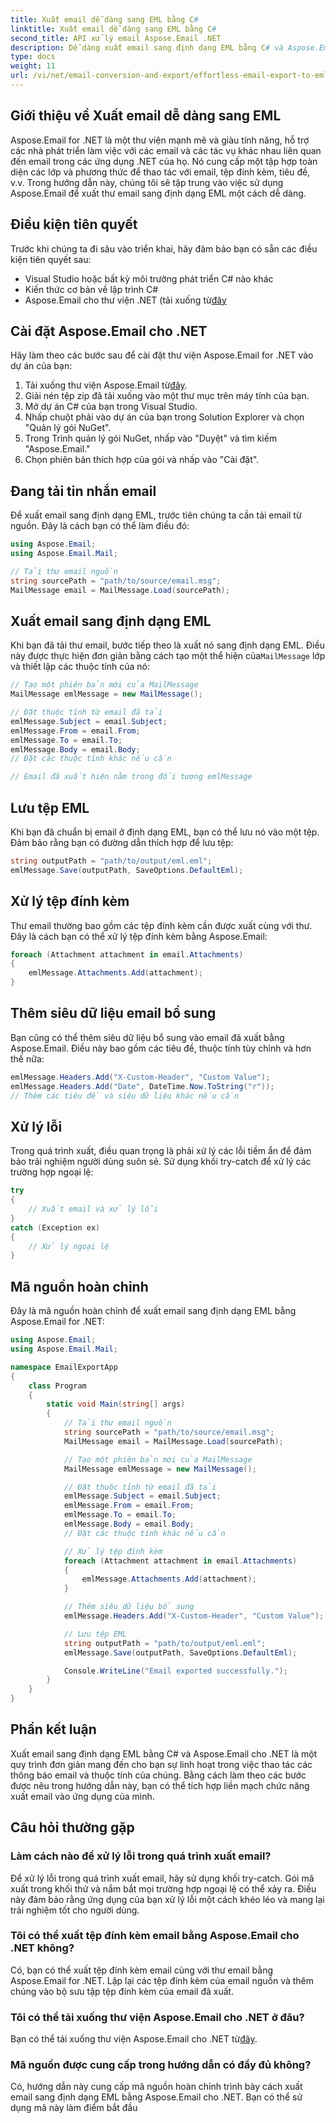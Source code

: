 ```yaml
---
title: Xuất email dễ dàng sang EML bằng C#
linktitle: Xuất email dễ dàng sang EML bằng C#
second_title: API xử lý email Aspose.Email .NET
description: Dễ dàng xuất email sang định dạng EML bằng C# và Aspose.Email cho .NET. Tìm hiểu từng bước với các ví dụ về mã nguồn.
type: docs
weight: 11
url: /vi/net/email-conversion-and-export/effortless-email-export-to-eml-using-csharp/
---
```


## Giới thiệu về Xuất email dễ dàng sang EML

Aspose.Email for .NET là một thư viện mạnh mẽ và giàu tính năng, hỗ trợ các nhà phát triển làm việc với các email và các tác vụ khác nhau liên quan đến email trong các ứng dụng .NET của họ. Nó cung cấp một tập hợp toàn diện các lớp và phương thức để thao tác với email, tệp đính kèm, tiêu đề, v.v. Trong hướng dẫn này, chúng tôi sẽ tập trung vào việc sử dụng Aspose.Email để xuất thư email sang định dạng EML một cách dễ dàng.

## Điều kiện tiên quyết

Trước khi chúng ta đi sâu vào triển khai, hãy đảm bảo bạn có sẵn các điều kiện tiên quyết sau:

- Visual Studio hoặc bất kỳ môi trường phát triển C# nào khác
- Kiến thức cơ bản về lập trình C#
-  Aspose.Email cho thư viện .NET (tải xuống từ[đây](https://downloads.aspose.com/email/net)

## Cài đặt Aspose.Email cho .NET

Hãy làm theo các bước sau để cài đặt thư viện Aspose.Email for .NET vào dự án của bạn:

1.  Tải xuống thư viện Aspose.Email từ[đây](https://releases.aspose.com/email/net).
2. Giải nén tệp zip đã tải xuống vào một thư mục trên máy tính của bạn.
3. Mở dự án C# của bạn trong Visual Studio.
4. Nhấp chuột phải vào dự án của bạn trong Solution Explorer và chọn "Quản lý gói NuGet".
5. Trong Trình quản lý gói NuGet, nhấp vào "Duyệt" và tìm kiếm "Aspose.Email."
6. Chọn phiên bản thích hợp của gói và nhấp vào "Cài đặt".

## Đang tải tin nhắn email

Để xuất email sang định dạng EML, trước tiên chúng ta cần tải email từ nguồn. Đây là cách bạn có thể làm điều đó:

```csharp
using Aspose.Email;
using Aspose.Email.Mail;

// Tải thư email nguồn
string sourcePath = "path/to/source/email.msg";
MailMessage email = MailMessage.Load(sourcePath);
```

## Xuất email sang định dạng EML

 Khi bạn đã tải thư email, bước tiếp theo là xuất nó sang định dạng EML. Điều này được thực hiện đơn giản bằng cách tạo một thể hiện của`MailMessage` lớp và thiết lập các thuộc tính của nó:

```csharp
// Tạo một phiên bản mới của MailMessage
MailMessage emlMessage = new MailMessage();

// Đặt thuộc tính từ email đã tải
emlMessage.Subject = email.Subject;
emlMessage.From = email.From;
emlMessage.To = email.To;
emlMessage.Body = email.Body;
// Đặt các thuộc tính khác nếu cần

// Email đã xuất hiện nằm trong đối tượng emlMessage
```

## Lưu tệp EML

Khi bạn đã chuẩn bị email ở định dạng EML, bạn có thể lưu nó vào một tệp. Đảm bảo rằng bạn có đường dẫn thích hợp để lưu tệp:

```csharp
string outputPath = "path/to/output/eml.eml";
emlMessage.Save(outputPath, SaveOptions.DefaultEml);
```

## Xử lý tệp đính kèm

Thư email thường bao gồm các tệp đính kèm cần được xuất cùng với thư. Đây là cách bạn có thể xử lý tệp đính kèm bằng Aspose.Email:

```csharp
foreach (Attachment attachment in email.Attachments)
{
    emlMessage.Attachments.Add(attachment);
}
```

## Thêm siêu dữ liệu email bổ sung

Bạn cũng có thể thêm siêu dữ liệu bổ sung vào email đã xuất bằng Aspose.Email. Điều này bao gồm các tiêu đề, thuộc tính tùy chỉnh và hơn thế nữa:

```csharp
emlMessage.Headers.Add("X-Custom-Header", "Custom Value");
emlMessage.Headers.Add("Date", DateTime.Now.ToString("r"));
// Thêm các tiêu đề và siêu dữ liệu khác nếu cần
```

## Xử lý lỗi

Trong quá trình xuất, điều quan trọng là phải xử lý các lỗi tiềm ẩn để đảm bảo trải nghiệm người dùng suôn sẻ. Sử dụng khối try-catch để xử lý các trường hợp ngoại lệ:

```csharp
try
{
    // Xuất email và xử lý lỗi
}
catch (Exception ex)
{
    // Xử lý ngoại lệ
}
```

## Mã nguồn hoàn chỉnh

Đây là mã nguồn hoàn chỉnh để xuất email sang định dạng EML bằng Aspose.Email for .NET:

```csharp
using Aspose.Email;
using Aspose.Email.Mail;

namespace EmailExportApp
{
    class Program
    {
        static void Main(string[] args)
        {
            // Tải thư email nguồn
            string sourcePath = "path/to/source/email.msg";
            MailMessage email = MailMessage.Load(sourcePath);

            // Tạo một phiên bản mới của MailMessage
            MailMessage emlMessage = new MailMessage();

            // Đặt thuộc tính từ email đã tải
            emlMessage.Subject = email.Subject;
            emlMessage.From = email.From;
            emlMessage.To = email.To;
            emlMessage.Body = email.Body;
            // Đặt các thuộc tính khác nếu cần

            // Xử lý tệp đính kèm
            foreach (Attachment attachment in email.Attachments)
            {
                emlMessage.Attachments.Add(attachment);
            }

            // Thêm siêu dữ liệu bổ sung
            emlMessage.Headers.Add("X-Custom-Header", "Custom Value");

            // Lưu tệp EML
            string outputPath = "path/to/output/eml.eml";
            emlMessage.Save(outputPath, SaveOptions.DefaultEml);

            Console.WriteLine("Email exported successfully.");
        }
    }
}
```

## Phần kết luận

Xuất email sang định dạng EML bằng C# và Aspose.Email cho .NET là một quy trình đơn giản mang đến cho bạn sự linh hoạt trong việc thao tác các thông báo email và thuộc tính của chúng. Bằng cách làm theo các bước được nêu trong hướng dẫn này, bạn có thể tích hợp liền mạch chức năng xuất email vào ứng dụng của mình.

## Câu hỏi thường gặp

### Làm cách nào để xử lý lỗi trong quá trình xuất email?

Để xử lý lỗi trong quá trình xuất email, hãy sử dụng khối try-catch. Gói mã xuất trong khối thử và nắm bắt mọi trường hợp ngoại lệ có thể xảy ra. Điều này đảm bảo rằng ứng dụng của bạn xử lý lỗi một cách khéo léo và mang lại trải nghiệm tốt cho người dùng.

### Tôi có thể xuất tệp đính kèm email bằng Aspose.Email cho .NET không?

Có, bạn có thể xuất tệp đính kèm email cùng với thư email bằng Aspose.Email for .NET. Lặp lại các tệp đính kèm của email nguồn và thêm chúng vào bộ sưu tập tệp đính kèm của email đã xuất.

### Tôi có thể tải xuống thư viện Aspose.Email cho .NET ở đâu?

 Bạn có thể tải xuống thư viện Aspose.Email cho .NET từ[đây](https://downloads.aspose.com/email/net).

### Mã nguồn được cung cấp trong hướng dẫn có đầy đủ không?

Có, hướng dẫn này cung cấp mã nguồn hoàn chỉnh trình bày cách xuất email sang định dạng EML bằng Aspose.Email cho .NET. Bạn có thể sử dụng mã này làm điểm bắt đầu
